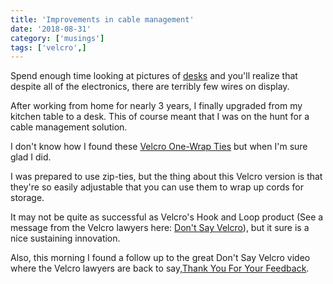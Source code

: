 ```yaml
---
title: 'Improvements in cable management'
date: '2018-08-31'
category: ['musings']
tags: ['velcro',]
---
```


Spend enough time looking at pictures of [desks](www.reddit.com/r/battlestations) and you'll realize that despite all of the electronics, there are terribly few wires on display.

After working from home for nearly 3 years, I finally upgraded from my kitchen table to a desk. This of course meant that I was on the hunt for a cable management solution.

I don't know how I found these [Velcro One-Wrap Ties](https://www.amazon.com/dp/B001E1Y5O6/) but when I'm sure glad I did.

I was prepared to use zip-ties, but the thing about this Velcro version is that they're so easily adjustable that you can use them to wrap up cords for storage.

It may not be quite as successful as Velcro's Hook and Loop product (See a message from the Velcro lawyers here: [Don't Say Velcro](https://www.youtube.com/watch?v=rRi8LptvFZY)), but it sure is a nice sustaining innovation.

Also, this morning I found a follow up to the great Don't Say Velcro video where the Velcro lawyers are back to say,[Thank You For Your Feedback](https://www.youtube.com/watch?v=ZLWMQLMiTPk).